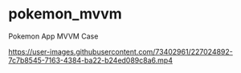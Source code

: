 # pokemon_mvvm
Pokemon App MVVM Case

https://user-images.githubusercontent.com/73402961/227024892-7c7b8545-7163-4384-ba22-b24ed089c8a6.mp4
